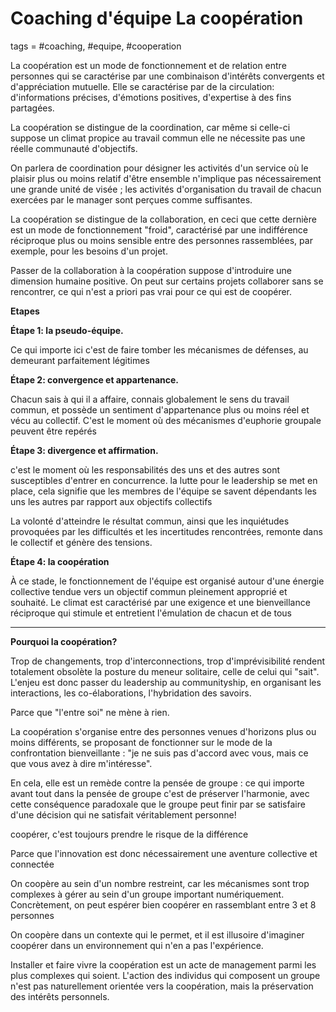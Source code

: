 # Coaching d'équipe La coopération
tags = #coaching, #equipe, #cooperation



La coopération est un mode de fonctionnement et de relation entre personnes qui se caractérise par une combinaison d'intérêts convergents et d'appréciation mutuelle.  Elle se caractérise par de la circulation: d'informations précises, d'émotions positives, d'expertise à des fins partagées.

La coopération se distingue de la coordination, car même si celle-ci suppose un climat propice au travail commun elle ne nécessite pas une réelle communauté d'objectifs.

On parlera de coordination pour désigner les activités d'un service où le plaisir plus ou moins relatif d'être ensemble n'implique pas nécessairement une grande unité de visée ; les activités d'organisation du travail de chacun exercées par le manager sont perçues comme suffisantes.

La coopération se distingue de la collaboration, en ceci que cette dernière est un mode de fonctionnement "froid", caractérisé par une indifférence réciproque plus ou moins sensible entre des personnes rassemblées, par exemple, pour les besoins d'un projet.

Passer de la collaboration à la coopération suppose d'introduire une dimension humaine positive. On peut sur certains projets collaborer sans se rencontrer, ce qui n'est a priori pas vrai pour ce qui est de coopérer.

**Etapes**

**Étape 1: la pseudo-équipe.**

 Ce qui importe ici c'est de faire tomber les mécanismes de défenses, au demeurant parfaitement légitimes

**Étape 2: convergence et appartenance.**

Chacun sais à qui il a affaire, connais globalement le sens du travail commun, et possède un sentiment d'appartenance plus ou moins réel et vécu au collectif. C'est le moment où des mécanismes d'euphorie groupale peuvent être repérés

**Étape 3: divergence et affirmation.**

 c'est le moment où les responsabilités des uns et des autres sont susceptibles d'entrer en concurrence. la lutte pour le leadership se met en place, cela signifie que les membres de l'équipe se savent dépendants les uns les autres par rapport aux objectifs collectifs

La volonté d'atteindre le résultat commun, ainsi que les inquiétudes provoquées par les difficultés et les incertitudes rencontrées, remonte dans le collectif et génère des tensions.

**Étape 4: la coopération**

À ce stade, le fonctionnement de l'équipe est organisé autour d'une énergie collective tendue vers un objectif commun pleinement approprié et souhaité. Le climat est caractérisé par une exigence et une bienveillance réciproque qui stimule et entretient l'émulation de chacun et de tous

----

**Pourquoi la coopération?**

Trop de changements, trop d'interconnections, trop d'imprévisibilité rendent totalement obsolète la posture du meneur solitaire, celle de celui qui "sait". L'enjeu est donc passer du leadership au communityship, en organisant les interactions, les co-élaborations, l'hybridation des savoirs.

Parce que "l'entre soi" ne mène à rien.

La coopération s'organise entre des personnes venues d'horizons plus ou moins différents, se proposant de fonctionner sur le mode de la confrontation bienveillante : "je ne suis pas d'accord avec vous, mais ce que vous avez à dire m'intéresse".

En cela, elle est un remède contre la pensée de groupe : ce qui importe avant tout dans la pensée de groupe c'est de préserver l'harmonie, avec cette conséquence paradoxale que le groupe peut finir par se satisfaire d'une décision qui ne satisfait véritablement personne!

coopérer, c'est toujours prendre le risque de la différence

Parce que l'innovation est donc nécessairement une aventure collective et connectée

On coopère au sein d'un nombre restreint, car les mécanismes sont trop complexes à gérer au sein d'un groupe important numériquement. Concrètement, on peut espérer bien coopérer en rassemblant entre 3 et 8 personnes

On coopère dans un contexte qui le permet, et il est illusoire d'imaginer coopérer dans un environnement qui n'en a pas l'expérience.

Installer et faire vivre la coopération est un acte de management parmi les plus complexes qui soient. L'action des individus qui composent un groupe n'est pas naturellement orientée vers la coopération, mais la préservation des intérêts personnels.


